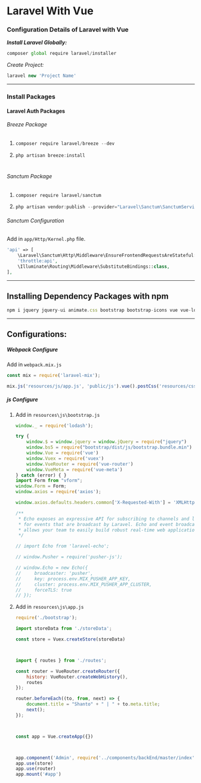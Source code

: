 # Laravel With Vue

### Configuration Details of Laravel with Vue

**_Install Laravel Globally:_**

```js
composer global require laravel/installer
```

_Create Project:_

```js
laravel new 'Project Name'
```

---

<h3>Install Packages</h3>
<h4>Laravel Auth Packages</h4>
<h6>Breeze Package</h6>
<ol>
<li>

```js
composer require laravel/breeze --dev
```

</li>
<li>

```cs
php artisan breeze:install
```

</li>
</ol>

#

<h6>Sanctum Package</h6>

<ol>
<li>

```js
composer require laravel/sanctum
```

</li>
<li>

```js
php artisan vendor:publish --provider="Laravel\Sanctum\SanctumServiceProvider"
```

</li>
</ol>
<h6>Sanctum Configuration</h6>
<p>Add in <code>app/Http/Kernel.php</code> file.</p>


```php
'api' => [
    \Laravel\Sanctum\Http\Middleware\EnsureFrontendRequestsAreStateful::class,
    'throttle:api',
    \Illuminate\Routing\Middleware\SubstituteBindings::class,
],
```

<hr/>
<h2>Installing Dependency Packages with npm</h2>

```js
npm i jquery jquery-ui animate.css bootstrap bootstrap-icons vue vue-loader vue-router vuex vform vue-meta dotenv && npm i && npm run dev
```

<hr/>

<h2>Configurations:</h2>

<h5>Webpack Configure</h5>
<span>Add in <code>webpack.mix.js</code></span>

```js
const mix = require('laravel-mix');

mix.js('resources/js/app.js', 'public/js').vue().postCss('resources/css/app.css', 'public/css');
```

<h5>js Configure</h5>

<ol>
<li>
<span>Add in <code>resources\js\bootstrap.js</code></span>

```js
window._ = require('lodash');

try {
    window.$ = window.jquery = window.jQuery = require("jquery")
    window.bs5 = require("bootstrap/dist/js/bootstrap.bundle.min")
    window.Vue = require('vue')
    window.Vuex = require('vuex')
    window.VueRouter = require('vue-router')
    window.VueMeta = require('vue-meta')
} catch (error) { }
import Form from "vform";
window.Form = Form;
window.axios = require('axios');

window.axios.defaults.headers.common['X-Requested-With'] = 'XMLHttpRequest';

/**
 * Echo exposes an expressive API for subscribing to channels and listening
 * for events that are broadcast by Laravel. Echo and event broadcasting
 * allows your team to easily build robust real-time web applications.
 */

// import Echo from 'laravel-echo';

// window.Pusher = require('pusher-js');

// window.Echo = new Echo({
//     broadcaster: 'pusher',
//     key: process.env.MIX_PUSHER_APP_KEY,
//     cluster: process.env.MIX_PUSHER_APP_CLUSTER,
//     forceTLS: true
// });
```
</li>
<li>
<span>Add in <code>resources\js\app.js</code></span>

```js
require('./bootstrap');

import storeData from './storeData';

const store = Vuex.createStore(storeData)



import { routes } from './routes';

const router = VueRouter.createRouter({
    history: VueRouter.createWebHistory(),
    routes
});

router.beforeEach((to, from, next) => {
    document.title = "Shanto" + " | " + to.meta.title;
    next();
});



const app = Vue.createApp({})



app.component('Admin', require('../components/backEnd/master/index').default)
app.use(store)
app.use(router)
app.mount('#app')
```
</li>
</ol>
